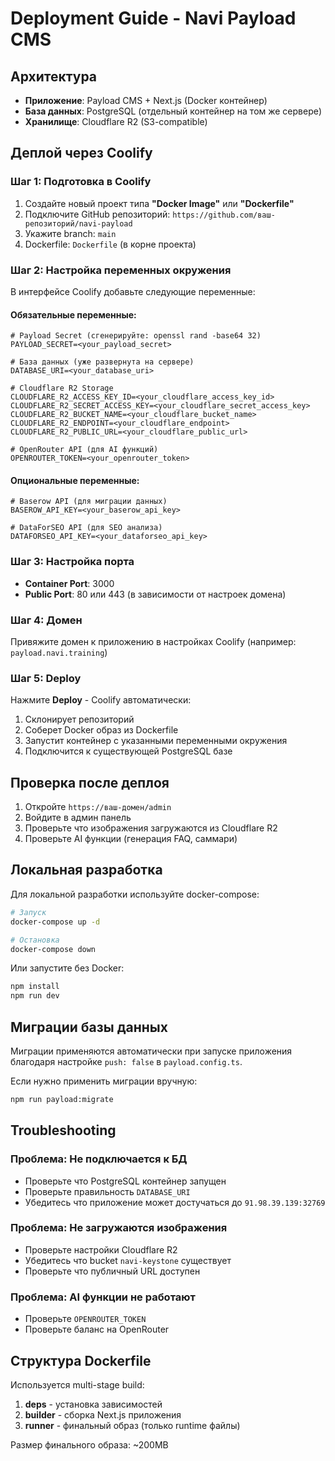 # Deployment Guide - Navi Payload CMS

## Архитектура
- **Приложение**: Payload CMS + Next.js (Docker контейнер)
- **База данных**: PostgreSQL (отдельный контейнер на том же сервере)
- **Хранилище**: Cloudflare R2 (S3-compatible)

## Деплой через Coolify

### Шаг 1: Подготовка в Coolify

1. Создайте новый проект типа **"Docker Image"** или **"Dockerfile"**
2. Подключите GitHub репозиторий: `https://github.com/ваш-репозиторий/navi-payload`
3. Укажите branch: `main`
4. Dockerfile: `Dockerfile` (в корне проекта)

### Шаг 2: Настройка переменных окружения

В интерфейсе Coolify добавьте следующие переменные:

#### Обязательные переменные:

```env
# Payload Secret (сгенерируйте: openssl rand -base64 32)
PAYLOAD_SECRET=<your_payload_secret>

# База данных (уже развернута на сервере)
DATABASE_URI=<your_database_uri>

# Cloudflare R2 Storage
CLOUDFLARE_R2_ACCESS_KEY_ID=<your_cloudflare_access_key_id>
CLOUDFLARE_R2_SECRET_ACCESS_KEY=<your_cloudflare_secret_access_key>
CLOUDFLARE_R2_BUCKET_NAME=<your_cloudflare_bucket_name>
CLOUDFLARE_R2_ENDPOINT=<your_cloudflare_endpoint>
CLOUDFLARE_R2_PUBLIC_URL=<your_cloudflare_public_url>

# OpenRouter API (для AI функций)
OPENROUTER_TOKEN=<your_openrouter_token>
```

#### Опциональные переменные:

```env
# Baserow API (для миграции данных)
BASEROW_API_KEY=<your_baserow_api_key>

# DataForSEO API (для SEO анализа)
DATAFORSEO_API_KEY=<your_dataforseo_api_key>
```

### Шаг 3: Настройка порта

- **Container Port**: 3000
- **Public Port**: 80 или 443 (в зависимости от настроек домена)

### Шаг 4: Домен

Привяжите домен к приложению в настройках Coolify (например: `payload.navi.training`)

### Шаг 5: Deploy

Нажмите **Deploy** - Coolify автоматически:
1. Склонирует репозиторий
2. Соберет Docker образ из Dockerfile
3. Запустит контейнер с указанными переменными окружения
4. Подключится к существующей PostgreSQL базе

## Проверка после деплоя

1. Откройте `https://ваш-домен/admin`
2. Войдите в админ панель
3. Проверьте что изображения загружаются из Cloudflare R2
4. Проверьте AI функции (генерация FAQ, саммари)

## Локальная разработка

Для локальной разработки используйте docker-compose:

```bash
# Запуск
docker-compose up -d

# Остановка
docker-compose down
```

Или запустите без Docker:

```bash
npm install
npm run dev
```

## Миграции базы данных

Миграции применяются автоматически при запуске приложения благодаря настройке `push: false` в `payload.config.ts`.

Если нужно применить миграции вручную:

```bash
npm run payload:migrate
```

## Troubleshooting

### Проблема: Не подключается к БД
- Проверьте что PostgreSQL контейнер запущен
- Проверьте правильность `DATABASE_URI`
- Убедитесь что приложение может достучаться до `91.98.39.139:32769`

### Проблема: Не загружаются изображения
- Проверьте настройки Cloudflare R2
- Убедитесь что bucket `navi-keystone` существует
- Проверьте что публичный URL доступен

### Проблема: AI функции не работают
- Проверьте `OPENROUTER_TOKEN`
- Проверьте баланс на OpenRouter

## Структура Dockerfile

Используется multi-stage build:
1. **deps** - установка зависимостей
2. **builder** - сборка Next.js приложения
3. **runner** - финальный образ (только runtime файлы)

Размер финального образа: ~200MB
